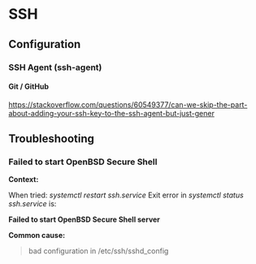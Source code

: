 # SSH

## Configuration

### SSH Agent (ssh-agent)

#### Git / GitHub

https://stackoverflow.com/questions/60549377/can-we-skip-the-part-about-adding-your-ssh-key-to-the-ssh-agent-but-just-gener


## Troubleshooting

### Failed to start OpenBSD Secure Shell

**Context:**

When tried: *systemctl restart ssh.service*
Exit error in *systemctl status ssh.service* is: 

**Failed to start OpenBSD Secure Shell server**

**Common cause:**
> bad configuration in /etc/ssh/sshd_config 
